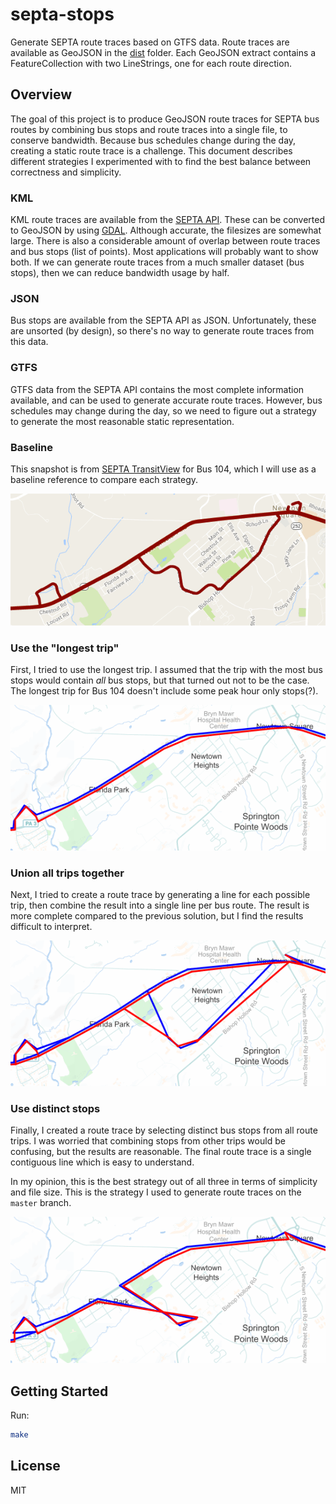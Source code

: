 # septa-stops

Generate SEPTA route traces based on GTFS data. Route traces are
available as GeoJSON in the [dist](https://github.com/kdeloach/septa-stops/tree/master/dist) folder.
Each GeoJSON extract contains a FeatureCollection with two LineStrings,
one for each route direction.

## Overview

The goal of this project is to produce GeoJSON route traces for SEPTA
bus routes by combining bus stops and route traces into a single file,
to conserve bandwidth. Because bus schedules change during the day,
creating a static route trace is a challenge. This document describes
different strategies I experimented with to find the best balance between
correctness and simplicity.

### KML

KML route traces are available from the [SEPTA API](http://www3.septa.org/hackathon).
These can be converted to GeoJSON by using [GDAL](http://www.gdal.org/).
Although accurate, the filesizes are somewhat large. There is also a
considerable amount of overlap between route traces and bus stops
(list of points). Most applications will probably want to show
both. If we can generate route traces from a much smaller dataset (bus
stops), then we can reduce bandwidth usage by half.

### JSON

Bus stops are available from the SEPTA API as JSON. Unfortunately, these
are unsorted (by design), so there's no way to generate route traces from
this data.

### GTFS

GTFS data from the SEPTA API contains the most complete
information available, and can be used to generate accurate route traces.
However, bus schedules may change during the day, so we need to figure
out a strategy to generate the most reasonable static representation.

### Baseline

This snapshot is from [SEPTA TransitView](http://www.septa.org/realtime/status/system-status.shtml)
for Bus 104, which I will use as a baseline reference to compare each strategy.

![](https://github.com/kdeloach/septa-stops/raw/readme/images/kml-reference.png)

### Use the "longest trip"

First, I tried to use the longest trip. I assumed that the trip with the
most bus stops would contain *all* bus stops, but that turned out not to be
the case. The longest trip for Bus 104 doesn't include some peak hour only
stops(?).

![](https://github.com/kdeloach/septa-stops/raw/readme/images/longest-trip.png)

### Union all trips together

Next, I tried to create a route trace by generating a line for each possible
trip, then combine the result into a single line per bus route.
The result is more complete compared to the previous solution, but I
find the results difficult to interpret.

![](https://github.com/kdeloach/septa-stops/raw/readme/images/union-trips.png)

### Use distinct stops

Finally, I created a route trace by selecting distinct bus stops
from all route trips. I was worried that combining stops from other trips
would be confusing, but the results are reasonable. The final route trace
is a single contiguous line which is easy to understand. 

In my opinion, this is the best strategy out of all three in terms of simplicity and
file size. This is the strategy I used to generate route traces on
the `master` branch.

![](https://github.com/kdeloach/septa-stops/raw/readme/images/distinct-stops.png)

## Getting Started

Run:
```sh
make
```

## License

MIT

